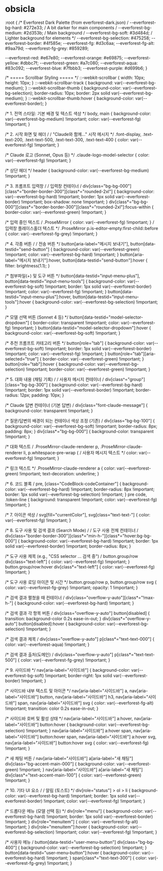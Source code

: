 # obsicla


:root {
/* Everforest Dark Palette (from everforest-dark.json) /
--everforest-bg-hard: #272e33; / A bit darker for main components /
--everforest-bg-medium: #2d353b; / Main background /
--everforest-bg-soft: #3d484d; / Lighter background for elements */
--everforest-bg-selection: #475258;
--everforest-border: #4f585e;
--everforest-fg: #d3c6aa;
--everforest-fg-alt: #9aa79d;
--everforest-fg-grey: #859289;

--everforest-red: #e67e80;
--everforest-orange: #e69875;
--everforest-yellow: #dbbc7f;
--everforest-green: #a7c080;
--everforest-aqua: #83c092;
--everforest-blue: #7fbbb3;
--everforest-purple: #d699b6;
}

/* ===== Scrollbar Styling ===== */
::-webkit-scrollbar {
width: 10px;
height: 10px;
}
::-webkit-scrollbar-track {
background: var(--everforest-bg-medium);
}
::-webkit-scrollbar-thumb {
background-color: var(--everforest-bg-selection);
border-radius: 10px;
border: 2px solid var(--everforest-bg-medium);
}
::-webkit-scrollbar-thumb:hover {
background-color: var(--everforest-border);
}

/* 1. 전역 스타일: 기본 배경 및 텍스트 색상 */
body, main {
background-color: var(--everforest-bg-medium) !important;
color: var(--everforest-fg) !important;
}

/* 2. 시작 화면 및 헤더 /
/ "Claude와 함께..." 시작 메시지 */
.font-display, .text-text-200, .text-text-500, .text-text-300, .text-text-400 {
color: var(--everforest-fg) !important;
}

/* Claude 로고 (Sonnet, Opus 등) */
.claude-logo-model-selector {
color: var(--everforest-fg) !important;
}

/* 상단 헤더 */
header {
background-color: var(--everforest-bg-medium) !important;
}

/* 3. 프롬프트 입력창 /
/ 입력창 컨테이너 /
div[class="bg-bg-000"][class*="border-border-300"][class*="rounded-2xl"] {
background-color: var(--everforest-bg-hard) !important;
border: 1px solid var(--everforest-border) !important;
box-shadow: none !important;
}
div[class*="bg-bg-000"][class*="border-border-300"][class*="rounded-2xl"]:focus-within {
border-color: var(--everforest-green) !important;
}

/* 입력 중인 텍스트 /
.ProseMirror {
color: var(--everforest-fg) !important;
}
/ 입력창 플레이스홀더 텍스트 */
.ProseMirror p.is-editor-empty:first-child::before {
color: var(--everforest-fg-grey) !important;
}

/* 4. 각종 버튼 /
/ 전송 버튼 */
button[aria-label="메시지 보내기"], button[data-testid="send-button"] {
background-color: var(--everforest-green) !important;
color: var(--everforest-bg-hard) !important;
}
button[aria-label="메시지 보내기"]:hover, button[data-testid="send-button"]:hover {
filter: brightness(1.1);
}

/* 첨부파일(+) 및 도구 버튼 */
button[data-testid="input-menu-plus"],
button[data-testid="input-menu-tools"] {
background-color: var(--everforest-bg-soft) !important;
border: 1px solid var(--everforest-border) !important;
color: var(--everforest-fg) !important;
}
button[data-testid="input-menu-plus"]:hover,
button[data-testid="input-menu-tools"]:hover {
background-color: var(--everforest-bg-selection) !important;
}

/* 모델 선택 버튼 (Sonnet 4 등) */
button[data-testid="model-selector-dropdown"] {
border-color: transparent !important;
color: var(--everforest-fg) !important;
}
button[data-testid="model-selector-dropdown"]:hover {
background-color: var(--everforest-bg-soft) !important;
}

/* 추천 프롬프트 카테고리 버튼 */
button[role="tab"] {
background-color: var(--everforest-bg-soft) !important;
border: 1px solid var(--everforest-border) !important;
color: var(--everforest-fg) !important;
}
button[role="tab"][aria-selected="true"] {
border-color: var(--everforest-green) !important;
}
button[role="tab"]:hover {
background-color: var(--everforest-bg-selection) !important;
border-color: var(--everforest-green) !important;
}

/* 5. 대화 내용 (채팅 기록) /
/ 사용자 메시지 컨테이너 /
div[class^="group"][class="bg-bg-300"] {
background-color: var(--everforest-bg-hard) !important;
border: 1px solid var(--everforest-border) !important;
border-radius: 12px;
padding: 10px;
}

/* Claude 답변 컨테이너 (기본 답변) /
div[class="font-claude-message"] {
background-color: transparent !important;
}

/* 질문/답변의 배경이 되는 컨테이너 색상 조정 (기존) /
div[class="bg-bg-100"] {
background-color: var(--everforest-bg-soft) !important;
border-radius: 8px;
padding: 8px;
}
div[class*="bg-bg-000"] {
background-color: transparent !important;
}

/* 대화 텍스트 /
.ProseMirror-claude-renderer p,
.ProseMirror-claude-renderer li,
p.whitespace-pre-wrap { / 사용자 메시지 텍스트 */
color: var(--everforest-fg) !important;
}

/* 링크 텍스트 */
.ProseMirror-claude-renderer a {
color: var(--everforest-green) !important;
text-decoration: underline;
}

/* 6. 코드 블록 /
pre, [class="CodeBlock-codeContainer"] {
background-color: var(--everforest-bg-hard) !important;
border-radius: 8px !important;
border: 1px solid var(--everforest-bg-selection) !important;
}
pre code, .token-line {
background: transparent !important;
color: var(--everforest-fg) !important;
}

/* 7. 아이콘 색상 /
svg[fill="currentColor"],
svg[class="text-text-"] {
color: var(--everforest-fg) !important;
}

/* 8. 도구 사용 및 검색 결과 (Search Mode) /
/ 도구 사용 전체 컨테이너 /
div[class="border-border-300"][class*="min-h-"][class*="hover:bg-bg-000"] {
background-color: var(--everforest-bg-hard) !important;
border: 1px solid var(--everforest-border) !important;
border-radius: 8px;
}

/* 도구 사용 제목 (e.g., "CSS selector ... 검색 중") /
button.group/row div[class="text-left"] {
color: var(--everforest-fg) !important;
}
button.group/row:hover div[class*="text-left"] {
color: var(--everforest-fg) !important;
}

/* 도구 사용 로딩 아이콘 및 시간 */
button.group/row p, button.group/row svg {
color: var(--everforest-fg-grey) !important;
opacity: 1 !important;
}

/* 검색 결과 펼쳤을 때 컨테이너 /
div[class="overflow-y-auto"][class*="!max-h-"] {
background-color: var(--everforest-bg-hard) !important;
}

/* 검색 결과 각 항목 버튼 /
div[class="overflow-y-auto"] button[disabled] {
transition: background-color 0.2s ease-in-out;
}
div[class*="overflow-y-auto"] button[disabled]:hover {
background-color: var(--everforest-bg-selection) !important;
}

/* 검색 결과 제목 /
div[class="overflow-y-auto"] p[class*="text-text-000"] {
color: var(--everforest-aqua) !important;
}

/* 검색 결과 출처(도메인) /
div[class="overflow-y-auto"] p[class*="text-text-500"] {
color: var(--everforest-fg-grey) !important;
}

/* 9. 사이드바 */
nav[aria-label="사이드바"] {
background-color: var(--everforest-bg-soft) !important;
border-right: 1px solid var(--everforest-border) !important;
}

/* 사이드바 내부 텍스트 및 아이콘 */
nav[aria-label="사이드바"] a,
nav[aria-label="사이드바"] button,
nav[aria-label="사이드바"] h3,
nav[aria-label="사이드바"] span,
nav[aria-label="사이드바"] svg {
color: var(--everforest-fg-alt) !important;
transition: color 0.2s ease-in-out;
}

/* 사이드바 호버 및 활성 상태 */
nav[aria-label="사이드바"] a:hover,
nav[aria-label="사이드바"] button:hover {
background-color: var(--everforest-bg-selection) !important;
}
nav[aria-label="사이드바"] a:hover span,
nav[aria-label="사이드바"] button:hover span,
nav[aria-label="사이드바"] a:hover svg,
nav[aria-label="사이드바"] button:hover svg {
color: var(--everforest-fg) !important;
}

/* 새 채팅 버튼 /
nav[aria-label="사이드바"] a[aria-label="새 채팅"] div[class="bg-accent-main-000"] {
background-color: var(--everforest-green) !important;
}
nav[aria-label="사이드바"] a[aria-label="새 채팅"] div[class*="text-accent-main-100"] {
color: var(--everforest-green) !important;
}

/* 10. 기타 UI 요소 /
/ 알림 (토스트) */
div[role="status"] > ol > li {
background-color: var(--everforest-bg-hard) !important;
border: 1px solid var(--everforest-border) !important;
color: var(--everforest-fg) !important;
}

/* 드롭다운 메뉴 (모델 선택 등) */
div[role="menu"] {
background-color: var(--everforest-bg-hard) !important;
border: 1px solid var(--everforest-border) !important;
}
div[role="menuitem"] {
color: var(--everforest-fg-alt) !important;
}
div[role="menuitem"]:hover {
background-color: var(--everforest-bg-selection) !important;
color: var(--everforest-fg) !important;
}

/* 사용자 메뉴 /
button[data-testid="user-menu-button"] div[class="bg-bg-400"] {
background-color: var(--everforest-bg-selection) !important;
}
button[data-testid="user-menu-button"]:hover {
background-color: var(--everforest-bg-hard) !important;
}
span[class*="text-text-300"] {
color: var(--everforest-fg-grey) !important;
}
